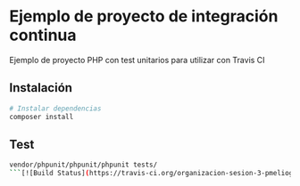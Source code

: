 # Ejemplo de proyecto de integración continua

Ejemplo de proyecto PHP con test unitarios para utilizar con Travis CI

## Instalación

``` bash
# Instalar dependencias
composer install
```

## Test

``` bash
vendor/phpunit/phpunit/phpunit tests/
```[![Build Status](https://travis-ci.org/organizacion-sesion-3-pmeliogonzalvez/sesion5-travis.svg?branch=master)](https://travis-ci.org/organizacion-sesion-3-pmeliogonzalvez/sesion5-travis)
